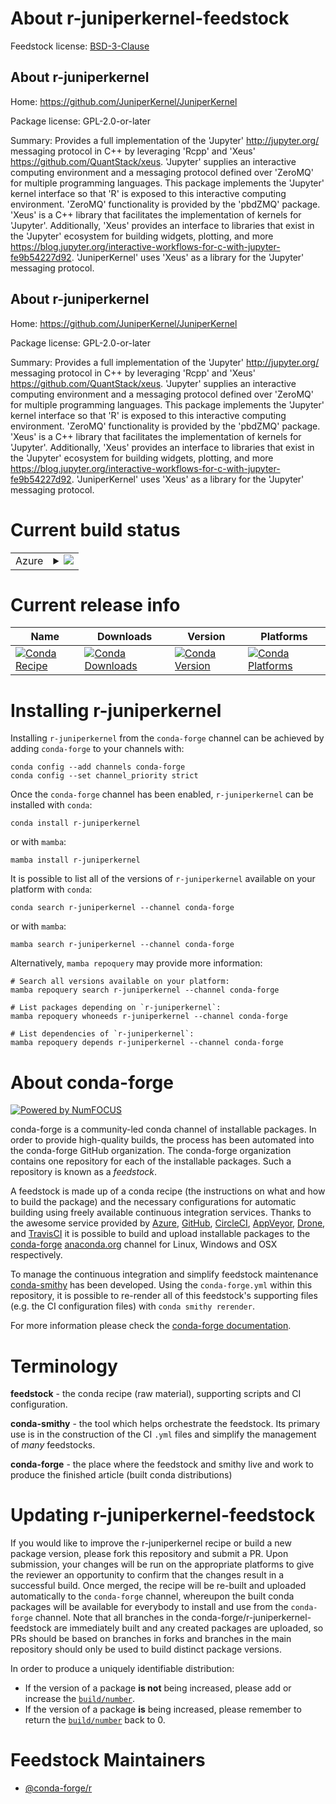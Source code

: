 About r-juniperkernel-feedstock
===============================

Feedstock license: [BSD-3-Clause](https://github.com/conda-forge/r-juniperkernel-feedstock/blob/main/LICENSE.txt)


About r-juniperkernel
---------------------

Home: https://github.com/JuniperKernel/JuniperKernel

Package license: GPL-2.0-or-later

Summary: Provides a full implementation of the 'Jupyter' <http://jupyter.org/> messaging protocol in C++ by leveraging 'Rcpp' and 'Xeus' <https://github.com/QuantStack/xeus>. 'Jupyter' supplies an interactive computing environment and a messaging protocol defined over 'ZeroMQ' for multiple programming languages. This package implements the 'Jupyter' kernel interface so that 'R' is exposed to this interactive computing environment. 'ZeroMQ' functionality is provided by the 'pbdZMQ' package. 'Xeus' is a C++ library that facilitates the implementation of kernels for 'Jupyter'. Additionally, 'Xeus' provides an interface to libraries that exist in the 'Jupyter' ecosystem for building widgets, plotting, and more <https://blog.jupyter.org/interactive-workflows-for-c-with-jupyter-fe9b54227d92>. 'JuniperKernel' uses 'Xeus' as a library for the 'Jupyter' messaging protocol.

About r-juniperkernel
---------------------

Home: https://github.com/JuniperKernel/JuniperKernel

Package license: GPL-2.0-or-later

Summary: Provides a full implementation of the 'Jupyter' <http://jupyter.org/> messaging protocol in C++ by leveraging 'Rcpp' and 'Xeus' <https://github.com/QuantStack/xeus>. 'Jupyter' supplies an interactive computing environment and a messaging protocol defined over 'ZeroMQ' for multiple programming languages. This package implements the 'Jupyter' kernel interface so that 'R' is exposed to this interactive computing environment. 'ZeroMQ' functionality is provided by the 'pbdZMQ' package. 'Xeus' is a C++ library that facilitates the implementation of kernels for 'Jupyter'. Additionally, 'Xeus' provides an interface to libraries that exist in the 'Jupyter' ecosystem for building widgets, plotting, and more <https://blog.jupyter.org/interactive-workflows-for-c-with-jupyter-fe9b54227d92>. 'JuniperKernel' uses 'Xeus' as a library for the 'Jupyter' messaging protocol.

Current build status
====================


<table>
    
  <tr>
    <td>Azure</td>
    <td>
      <details>
        <summary>
          <a href="https://dev.azure.com/conda-forge/feedstock-builds/_build/latest?definitionId=4882&branchName=main">
            <img src="https://dev.azure.com/conda-forge/feedstock-builds/_apis/build/status/r-juniperkernel-feedstock?branchName=main">
          </a>
        </summary>
        <table>
          <thead><tr><th>Variant</th><th>Status</th></tr></thead>
          <tbody><tr>
              <td>linux_64_r_base4.3</td>
              <td>
                <a href="https://dev.azure.com/conda-forge/feedstock-builds/_build/latest?definitionId=4882&branchName=main">
                  <img src="https://dev.azure.com/conda-forge/feedstock-builds/_apis/build/status/r-juniperkernel-feedstock?branchName=main&jobName=linux&configuration=linux%20linux_64_r_base4.3" alt="variant">
                </a>
              </td>
            </tr><tr>
              <td>linux_64_r_base4.4</td>
              <td>
                <a href="https://dev.azure.com/conda-forge/feedstock-builds/_build/latest?definitionId=4882&branchName=main">
                  <img src="https://dev.azure.com/conda-forge/feedstock-builds/_apis/build/status/r-juniperkernel-feedstock?branchName=main&jobName=linux&configuration=linux%20linux_64_r_base4.4" alt="variant">
                </a>
              </td>
            </tr><tr>
              <td>osx_64_r_base4.3</td>
              <td>
                <a href="https://dev.azure.com/conda-forge/feedstock-builds/_build/latest?definitionId=4882&branchName=main">
                  <img src="https://dev.azure.com/conda-forge/feedstock-builds/_apis/build/status/r-juniperkernel-feedstock?branchName=main&jobName=osx&configuration=osx%20osx_64_r_base4.3" alt="variant">
                </a>
              </td>
            </tr><tr>
              <td>osx_64_r_base4.4</td>
              <td>
                <a href="https://dev.azure.com/conda-forge/feedstock-builds/_build/latest?definitionId=4882&branchName=main">
                  <img src="https://dev.azure.com/conda-forge/feedstock-builds/_apis/build/status/r-juniperkernel-feedstock?branchName=main&jobName=osx&configuration=osx%20osx_64_r_base4.4" alt="variant">
                </a>
              </td>
            </tr><tr>
              <td>win_64_r_base4.3</td>
              <td>
                <a href="https://dev.azure.com/conda-forge/feedstock-builds/_build/latest?definitionId=4882&branchName=main">
                  <img src="https://dev.azure.com/conda-forge/feedstock-builds/_apis/build/status/r-juniperkernel-feedstock?branchName=main&jobName=win&configuration=win%20win_64_r_base4.3" alt="variant">
                </a>
              </td>
            </tr><tr>
              <td>win_64_r_base4.4</td>
              <td>
                <a href="https://dev.azure.com/conda-forge/feedstock-builds/_build/latest?definitionId=4882&branchName=main">
                  <img src="https://dev.azure.com/conda-forge/feedstock-builds/_apis/build/status/r-juniperkernel-feedstock?branchName=main&jobName=win&configuration=win%20win_64_r_base4.4" alt="variant">
                </a>
              </td>
            </tr>
          </tbody>
        </table>
      </details>
    </td>
  </tr>
</table>

Current release info
====================

| Name | Downloads | Version | Platforms |
| --- | --- | --- | --- |
| [![Conda Recipe](https://img.shields.io/badge/recipe-r--juniperkernel-green.svg)](https://anaconda.org/conda-forge/r-juniperkernel) | [![Conda Downloads](https://img.shields.io/conda/dn/conda-forge/r-juniperkernel.svg)](https://anaconda.org/conda-forge/r-juniperkernel) | [![Conda Version](https://img.shields.io/conda/vn/conda-forge/r-juniperkernel.svg)](https://anaconda.org/conda-forge/r-juniperkernel) | [![Conda Platforms](https://img.shields.io/conda/pn/conda-forge/r-juniperkernel.svg)](https://anaconda.org/conda-forge/r-juniperkernel) |

Installing r-juniperkernel
==========================

Installing `r-juniperkernel` from the `conda-forge` channel can be achieved by adding `conda-forge` to your channels with:

```
conda config --add channels conda-forge
conda config --set channel_priority strict
```

Once the `conda-forge` channel has been enabled, `r-juniperkernel` can be installed with `conda`:

```
conda install r-juniperkernel
```

or with `mamba`:

```
mamba install r-juniperkernel
```

It is possible to list all of the versions of `r-juniperkernel` available on your platform with `conda`:

```
conda search r-juniperkernel --channel conda-forge
```

or with `mamba`:

```
mamba search r-juniperkernel --channel conda-forge
```

Alternatively, `mamba repoquery` may provide more information:

```
# Search all versions available on your platform:
mamba repoquery search r-juniperkernel --channel conda-forge

# List packages depending on `r-juniperkernel`:
mamba repoquery whoneeds r-juniperkernel --channel conda-forge

# List dependencies of `r-juniperkernel`:
mamba repoquery depends r-juniperkernel --channel conda-forge
```


About conda-forge
=================

[![Powered by
NumFOCUS](https://img.shields.io/badge/powered%20by-NumFOCUS-orange.svg?style=flat&colorA=E1523D&colorB=007D8A)](https://numfocus.org)

conda-forge is a community-led conda channel of installable packages.
In order to provide high-quality builds, the process has been automated into the
conda-forge GitHub organization. The conda-forge organization contains one repository
for each of the installable packages. Such a repository is known as a *feedstock*.

A feedstock is made up of a conda recipe (the instructions on what and how to build
the package) and the necessary configurations for automatic building using freely
available continuous integration services. Thanks to the awesome service provided by
[Azure](https://azure.microsoft.com/en-us/services/devops/), [GitHub](https://github.com/),
[CircleCI](https://circleci.com/), [AppVeyor](https://www.appveyor.com/),
[Drone](https://cloud.drone.io/welcome), and [TravisCI](https://travis-ci.com/)
it is possible to build and upload installable packages to the
[conda-forge](https://anaconda.org/conda-forge) [anaconda.org](https://anaconda.org/)
channel for Linux, Windows and OSX respectively.

To manage the continuous integration and simplify feedstock maintenance
[conda-smithy](https://github.com/conda-forge/conda-smithy) has been developed.
Using the ``conda-forge.yml`` within this repository, it is possible to re-render all of
this feedstock's supporting files (e.g. the CI configuration files) with ``conda smithy rerender``.

For more information please check the [conda-forge documentation](https://conda-forge.org/docs/).

Terminology
===========

**feedstock** - the conda recipe (raw material), supporting scripts and CI configuration.

**conda-smithy** - the tool which helps orchestrate the feedstock.
                   Its primary use is in the construction of the CI ``.yml`` files
                   and simplify the management of *many* feedstocks.

**conda-forge** - the place where the feedstock and smithy live and work to
                  produce the finished article (built conda distributions)


Updating r-juniperkernel-feedstock
==================================

If you would like to improve the r-juniperkernel recipe or build a new
package version, please fork this repository and submit a PR. Upon submission,
your changes will be run on the appropriate platforms to give the reviewer an
opportunity to confirm that the changes result in a successful build. Once
merged, the recipe will be re-built and uploaded automatically to the
`conda-forge` channel, whereupon the built conda packages will be available for
everybody to install and use from the `conda-forge` channel.
Note that all branches in the conda-forge/r-juniperkernel-feedstock are
immediately built and any created packages are uploaded, so PRs should be based
on branches in forks and branches in the main repository should only be used to
build distinct package versions.

In order to produce a uniquely identifiable distribution:
 * If the version of a package **is not** being increased, please add or increase
   the [``build/number``](https://docs.conda.io/projects/conda-build/en/latest/resources/define-metadata.html#build-number-and-string).
 * If the version of a package **is** being increased, please remember to return
   the [``build/number``](https://docs.conda.io/projects/conda-build/en/latest/resources/define-metadata.html#build-number-and-string)
   back to 0.

Feedstock Maintainers
=====================

* [@conda-forge/r](https://github.com/conda-forge/r/)


